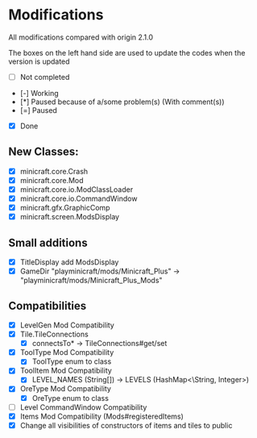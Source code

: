 # Modifications

All modifications compared with origin 2.1.0

The boxes on the left hand side are used to update the codes when the version is updated

* [ ] Not completed
* [-] Working
* [*] Paused because of a/some problem(s) (With comment(s))
* [=] Paused
* [X] Done

## New Classes: <!-- Just copying -->

* [X] minicraft.core.Crash
* [X] minicraft.core.Mod
* [X] minicraft.core.io.ModClassLoader
* [X] minicraft.core.io.CommandWindow
* [X] minicraft.gfx.GraphicComp <!-- mentioned in line `minicraft.gfx.GraphicComp#L154` -->
* [X] minicraft.screen.ModsDisplay

## Small additions

* [X] TitleDisplay add ModsDisplay
* [X] GameDir "playminicraft/mods/Minicraft_Plus" -> "playminicraft/mods/Minicraft_Plus_Mods"

## Compatibilities

* [X] LevelGen Mod Compatibility
* [X] Tile.TileConnections
  * [X] connectsTo* -> TileConnections#get/set
* [X] ToolType Mod Compatibility
  * [X] ToolType enum to class
* [X] ToolItem Mod Compatibility
  * [X] LEVEL_NAMES (String[]) -> LEVELS (HashMap<\String, Integer>)
* [X] OreType Mod Compatibility
  * [X] OreType enum to class
* [ ] Level CommandWindow Compatibility
* [X] Items Mod Compatibility (Mods#registeredItems)
* [X] Change all visibilities of constructors of items and tiles to public
